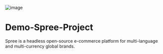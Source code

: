 ![image](https://github.com/x-normalize/Demo-Spree-Project/assets/94692820/5f57b5de-dd6f-4124-ab46-f7c49978971b)

# Demo-Spree-Project
Spree is a headless open-source e-commerce platform for multi-language and multi-currency global brands.
